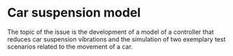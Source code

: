 # Car suspension model 

The topic of the issue is the development of a model of a controller that reduces car suspension vibrations and the simulation of two exemplary test scenarios related to the movement of a car.
